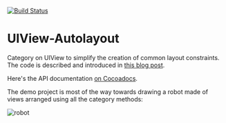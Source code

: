 [![Build Status](https://travis-ci.org/jrturton/UIView-Autolayout.svg)](https://travis-ci.org/jrturton/UIView-Autolayout)

UIView-Autolayout
=================

Category on UIView to simplify the creation of common layout constraints. The code is described and introduced in [this blog post](http://commandshift.co.uk/blog/2013/02/20/creating-individual-layout-constraints/).

Here's the API documentation [on Cocoadocs](http://cocoadocs.org/docsets/UIView-Autolayout/0.1.0/Categories/UIView+AutoLayout.html).

The demo project is most of the way towards drawing a robot made of views arranged using all the category methods:

![robot](https://raw.github.com/jrturton/UIView-Autolayout/master/screenshot.png)


